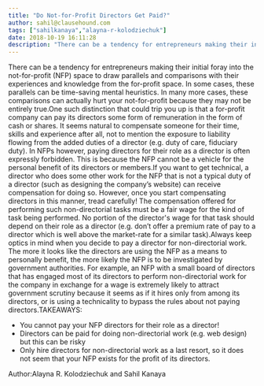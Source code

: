 ```yaml
---
title: "Do Not-for-Profit Directors Get Paid?"
author: sahil@clausehound.com
tags: ["sahilkanaya","alayna-r-kolodziechuk"]
date: 2018-10-19 16:11:28
description: "There can be a tendency for entrepreneurs making their initial foray into the not-for-profit (NFP) space to draw parallels and comparisons with their experiences and knowledge from the for-profit sp..."
---
```


There can be a tendency for entrepreneurs making their initial foray into the not-for-profit (NFP) space to draw parallels and comparisons with their experiences and knowledge from the for-profit space. In some cases, these parallels can be time-saving mental heuristics. In many more cases, these comparisons can actually hurt your not-for-profit because they may not be entirely true.One such distinction that could trip you up is that a for-profit company can pay its directors some form of remuneration in the form of cash or shares. It seems natural to compensate someone for their time, skills and experience after all, not to mention the exposure to liability flowing from the added duties of a director (e.g. duty of care, fiduciary duty). In NFPs however, paying directors for their role as a director is often expressly forbidden. This is because the NFP cannot be a vehicle for the personal benefit of its directors or members.If you want to get technical, a director who does some other work for the NFP that is not a typical duty of a director (such as designing the company’s website) can receive compensation for doing so. However, once you start compensating directors in this manner, tread carefully! The compensation offered for performing such non-directorial tasks must be a fair wage for the kind of task being performed. No portion of the director's wage for that task should depend on their role as a director (e.g. don’t offer a premium rate of pay to a director which is well above the market-rate for a similar task).Always keep optics in mind when you decide to pay a director for non-directorial work. The more it looks like the directors are using the NFP as a means to personally benefit, the more likely the NFP is to be investigated by government authorities. For example, an NFP with a small board of directors that has engaged most of its directors to perform non-directorial work for the company in exchange for a wage is extremely likely to attract government scrutiny because it seems as if it hires only from among its directors, or is using a technicality to bypass the rules about not paying directors.TAKEAWAYS:
- You cannot pay your NFP directors for their role as a director!
- Directors can be paid for doing non-directorial work (e.g. web design) but this can be risky
- Only hire directors for non-directorial work as a last resort, so it does not seem that your NFP exists for the profit of its directors.

 

Author:Alayna R. Kolodziechuk and Sahil Kanaya
